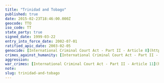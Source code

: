 ```yaml
---
title: "Trinidad and Tobago"
published: true
date: 2015-02-23T18:46:00.000Z
geocode: TTO
iso_code: TT
state_party: true
signed_date: 1999-03-22
entry_into_force_date: 2002-07-01
ratified_apic_date: 2003-02-05
genocide: [International Criminal Court Act - Part II - Article 8](https://iccdb.hrlc.net/data/doc/167/keyword/46/)
crimes_against_humanity: [International Criminal Court Act - Part II - Article 10](https://iccdb.hrlc.net/data/doc/167/keyword/13/)
aggression:
war_crimes: [International Criminal Court Act - Part II - Article 11](https://iccdb.hrlc.net/data/doc/167/keyword/145/)
note:
slug: trinidad-and-tobago
---
```


